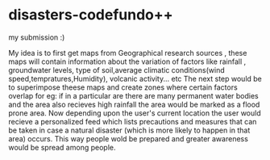 # disasters-codefundo++
my submission :)

My idea is to first get maps from Geographical research sources , these maps will contain information about the variation
of factors like rainfall , groundwater levels, type of soil,average climatic conditions(wind speed,tempratures,Humidity),
volcanic activity... etc
The next step would be to superimpose theese maps and create zones where certain factors overlap for eg: if in a particular are there are many permanent water bodies and the area also recieves high rainfall the area would be marked as a flood prone area.
Now depending upon the user's current location the user would recieve a personalized feed which lists precautions and measures that can be taken in case  a natural disaster (which is more likely to happen in that area) occurs.
This way people wold be prepared and greater awareness would be spread among people.

